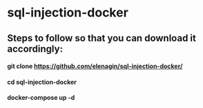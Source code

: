 # sql-injection-docker
## Steps to follow so that you can download it accordingly:

#### git clone https://github.com/elenagin/sql-injection-docker/
#### cd sql-injection-docker
#### docker-compose up -d
